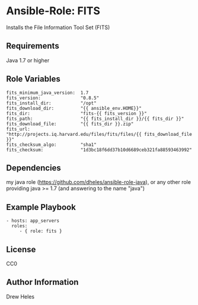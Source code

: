 Ansible-Role: FITS
=========

Installs the File Information Tool Set (FITS)

Requirements
------------

Java 1.7 or higher

Role Variables
--------------

    fits_minimum_java_version:  1.7
    fits_version:               "0.8.5"
    fits_install_dir:           "/opt"
    fits_download_dir:          "{{ ansible_env.HOME}}"
    fits_dir:                   "fits-{{ fits_version }}"
    fits_path:                  "{{ fits_install_dir }}/{{ fits_dir }}"
    fits_download_file:         "{{ fits_dir }}.zip"
    fits_url:                   "http://projects.iq.harvard.edu/files/fits/files/{{ fits_download_file }}"
    fits_checksum_algo:         "sha1"
    fits_checksum:              "1d3bc18f6dd37b10d6689ceb321fa88593463992"

Dependencies
------------

my java role (https://github.com/dheles/ansible-role-java), or any other role providing java >= 1.7 (and answering to the name "java")

Example Playbook
----------------

    - hosts: app_servers
      roles:
         - { role: fits }

License
-------

CC0

Author Information
------------------

Drew Heles

